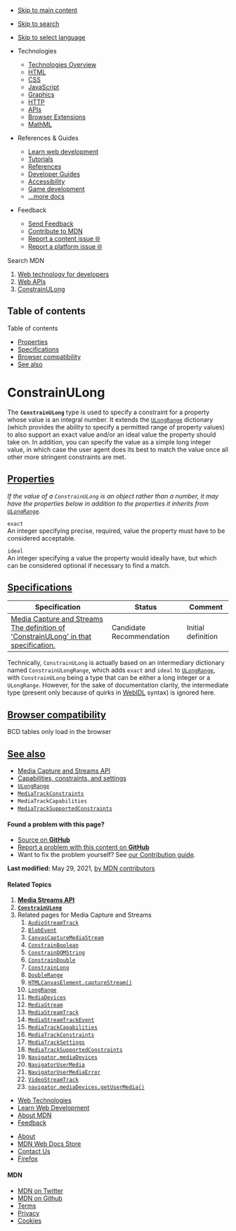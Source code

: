 -   <a href="#content" id="skip-main">Skip to main content</a>
-   <a href="#main-q" id="skip-search">Skip to search</a>
-   <a href="#select-language" id="skip-select-language">Skip to select language</a>

-   Technologies
    -   [Technologies Overview](https://developer.mozilla.org/en-US/docs/Web)
    -   [HTML](https://developer.mozilla.org/en-US/docs/Web/HTML)
    -   [CSS](https://developer.mozilla.org/en-US/docs/Web/CSS)
    -   [JavaScript](https://developer.mozilla.org/en-US/docs/Web/JavaScript)
    -   [Graphics](https://developer.mozilla.org/en-US/docs/Web/Guide/Graphics)
    -   [HTTP](https://developer.mozilla.org/en-US/docs/Web/HTTP)
    -   [APIs](https://developer.mozilla.org/en-US/docs/Web/API)
    -   [Browser Extensions](https://developer.mozilla.org/en-US/docs/Mozilla/Add-ons/WebExtensions)
    -   [MathML](https://developer.mozilla.org/en-US/docs/Web/MathML)
-   References & Guides
    -   [Learn web development](https://developer.mozilla.org/en-US/docs/Learn)
    -   [Tutorials](https://developer.mozilla.org/en-US/docs/Web/Tutorials)
    -   [References](https://developer.mozilla.org/en-US/docs/Web/Reference)
    -   [Developer Guides](https://developer.mozilla.org/en-US/docs/Web/Guide)
    -   [Accessibility](https://developer.mozilla.org/en-US/docs/Web/Accessibility)
    -   [Game development](https://developer.mozilla.org/en-US/docs/Games)
    -   [...more docs](https://developer.mozilla.org/en-US/docs/Web)
-   Feedback
    -   [Send Feedback](https://developer.mozilla.org/en-US/docs/MDN/Contribute/Feedback)
    -   [Contribute to MDN](https://developer.mozilla.org/en-US/docs/MDN/Contribute)
    -   [Report a content issue 🌐](https://github.com/mdn/content/issues/new)
    -   [Report a platform issue 🌐](https://github.com/mdn/yari/issues/new)

Search MDN

1.  <a href="https://developer.mozilla.org/en-US/docs/Web" class="breadcrumb"><span data-property="name">Web technology for developers</span></a>
2.  <a href="https://developer.mozilla.org/en-US/docs/Web/API" class="breadcrumb-penultimate"><span data-property="name">Web APIs</span></a>
3.  <a href="https://developer.mozilla.org/en-US/docs/Web/API/ConstrainULong" class="breadcrumb-current-page"><span data-property="name">ConstrainULong</span></a>

Table of contents
-----------------

Table of contents

-   [Properties](#properties)
-   [Specifications](#specifications)
-   [Browser compatibility](#browser_compatibility)
-   [See also](#see_also)

ConstrainULong
==============

The **`ConstrainULong`** type is used to specify a constraint for a property whose value is an integral number. It extends the [`ULongRange`](https://developer.mozilla.org/en-US/docs/Web/API/ULongRange) dictionary (which provides the ability to specify a permitted range of property values) to also support an exact value and/or an ideal value the property should take on. In addition, you can specify the value as a simple long integer value, in which case the user agent does its best to match the value once all other more stringent constraints are met.

[Properties](#properties "Permalink to Properties")
---------------------------------------------------

*If the value of a `ConstrainULong` is an object rather than a number, it may have the properties below in addition to the properties it inherits from [`ULongRange`](https://developer.mozilla.org/en-US/docs/Web/API/ULongRange).*

`exact`  
An integer specifying precise, required, value the property must have to be considered acceptable.

`ideal`  
An integer specifying a value the property would ideally have, but which can be considered optional if necessary to find a match.

[Specifications](#specifications "Permalink to Specifications")
---------------------------------------------------------------

<table><thead><tr class="header"><th>Specification</th><th>Status</th><th>Comment</th></tr></thead><tbody><tr class="odd"><td><a href="https://w3c.github.io/mediacapture-main/#dom-constrainulong" class="external">Media Capture and Streams<br />
<span class="small">The definition of 'ConstrainULong' in that specification.</span></a></td><td><span class="spec-cr">Candidate Recommendation</span></td><td>Initial definition</td></tr></tbody></table>

Technically, `ConstrainULong` is actually based on an intermediary dictionary named `ConstrainULongRange`, which adds `exact` and `ideal` to [`ULongRange`](https://developer.mozilla.org/en-US/docs/Web/API/ULongRange), with `ConstrainULong` being a type that can be either a long integer or a `ULongRange`. However, for the sake of documentation clarity, the intermediate type (present only because of quirks in [WebIDL](https://developer.mozilla.org/en-US/docs/Glossary/WebIDL) syntax) is ignored here.

[Browser compatibility](#browser_compatibility "Permalink to Browser compatibility")
------------------------------------------------------------------------------------

BCD tables only load in the browser

[See also](#see_also "Permalink to See also")
---------------------------------------------

-   [Media Capture and Streams API](https://developer.mozilla.org/en-US/docs/Web/API/Media_Streams_API)
-   [Capabilities, constraints, and settings](https://developer.mozilla.org/en-US/docs/Web/API/Media_Streams_API/Constraints)
-   [`ULongRange`](https://developer.mozilla.org/en-US/docs/Web/API/ULongRange)
-   [`MediaTrackConstraints`](https://developer.mozilla.org/en-US/docs/Web/API/MediaTrackConstraints)
-   <span class="page-not-created">`MediaTrackCapabilities`</span>
-   [`MediaTrackSupportedConstraints`](https://developer.mozilla.org/en-US/docs/Web/API/MediaTrackSupportedConstraints)

#### Found a problem with this page?

-   [Source on **GitHub**](https://github.com/mdn/content/blob/main/files/en-us/web/api/constrainulong/index.html "Folder: en-us/web/api/constrainulong (Opens in a new tab)")
-   [Report a problem with this content on **GitHub**](https://github.com/mdn/content/issues/new?body=MDN+URL%3A+https%3A%2F%2Fdeveloper.mozilla.org%2Fen-US%2Fdocs%2FWeb%2FAPI%2FConstrainULong%0A%0A%23%23%23%23+What+information+was+incorrect%2C+unhelpful%2C+or+incomplete%3F%0A%0A%0A%23%23%23%23+Specific+section+or+headline%3F%0A%0A%0A%23%23%23%23+What+did+you+expect+to+see%3F%0A%0A%0A%23%23%23%23+Did+you+test+this%3F+If+so%2C+how%3F%0A%0A%0A%3C%21--+Do+not+make+changes+below+this+line+--%3E%0A%3Cdetails%3E%0A%3Csummary%3EMDN+Content+page+report+details%3C%2Fsummary%3E%0A%0A*+Folder%3A+%60en-us%2Fweb%2Fapi%2Fconstrainulong%60%0A*+MDN+URL%3A+https%3A%2F%2Fdeveloper.mozilla.org%2Fen-US%2Fdocs%2FWeb%2FAPI%2FConstrainULong%0A*+GitHub+URL%3A+https%3A%2F%2Fgithub.com%2Fmdn%2Fcontent%2Fblob%2Fmain%2Ffiles%2Fen-us%2Fweb%2Fapi%2Fconstrainulong%2Findex.html%0A*+Last+commit%3A+https%3A%2F%2Fgithub.com%2Fmdn%2Fcontent%2Fcommit%2Fe085698aeab231f6d0c1d3bb7ea6288237946703%0A*+Document+last+modified%3A+2021-05-29T04%3A16%3A39.000Z%0A%0A%3C%2Fdetails%3E&title=Issue+with+%22ConstrainULong%22%3A+%28short+summary+here+please%29&labels=Content%3AWebAPI%2Cneeds-triage "This will take you to https://github.com/mdn/content to file a new issue")
-   Want to fix the problem yourself? See [our Contribution guide](https://github.com/mdn/content/blob/main/README.md).

**Last modified:** May 29, 2021, [by MDN contributors](https://developer.mozilla.org/en-US/docs/Web/API/ConstrainULong/contributors.txt)

#### Related Topics

1.  **[Media Streams API](https://developer.mozilla.org/en-US/docs/Web/API/Media_Streams_API)**
2.  **[`ConstrainULong`](https://developer.mozilla.org/en-US/docs/Web/API/ConstrainULong)**
3.  Related pages for Media Capture and Streams
    1.  [`AudioStreamTrack`](https://developer.mozilla.org/en-US/docs/Web/API/AudioStreamTrack)
    2.  [`BlobEvent`](https://developer.mozilla.org/en-US/docs/Web/API/BlobEvent)
    3.  [`CanvasCaptureMediaStream`](https://developer.mozilla.org/en-US/docs/Web/API/CanvasCaptureMediaStream)
    4.  [`ConstrainBoolean`](https://developer.mozilla.org/en-US/docs/Web/API/ConstrainBoolean)
    5.  [`ConstrainDOMString`](https://developer.mozilla.org/en-US/docs/Web/API/ConstrainDOMString)
    6.  [`ConstrainDouble`](https://developer.mozilla.org/en-US/docs/Web/API/ConstrainDouble)
    7.  [`ConstrainLong`](https://developer.mozilla.org/en-US/docs/Web/API/ConstrainLong)
    8.  [`DoubleRange`](https://developer.mozilla.org/en-US/docs/Web/API/DoubleRange)
    9.  [`HTMLCanvasElement.captureStream()`](https://developer.mozilla.org/en-US/docs/Web/API/HTMLCanvasElement/captureStream)
    10. [`LongRange`](https://developer.mozilla.org/en-US/docs/Web/API/LongRange)
    11. [`MediaDevices`](https://developer.mozilla.org/en-US/docs/Web/API/MediaDevices)
    12. [`MediaStream`](https://developer.mozilla.org/en-US/docs/Web/API/MediaStream)
    13. [`MediaStreamTrack`](https://developer.mozilla.org/en-US/docs/Web/API/MediaStreamTrack)
    14. [`MediaStreamTrackEvent`](https://developer.mozilla.org/en-US/docs/Web/API/MediaStreamTrackEvent)
    15. [`MediaTrackCapabilities`](https://developer.mozilla.org/en-US/docs/Web/API/MediaTrackCapabilities)
    16. [`MediaTrackConstraints`](https://developer.mozilla.org/en-US/docs/Web/API/MediaTrackConstraints)
    17. [`MediaTrackSettings`](https://developer.mozilla.org/en-US/docs/Web/API/MediaTrackSettings)
    18. [`MediaTrackSupportedConstraints`](https://developer.mozilla.org/en-US/docs/Web/API/MediaTrackSupportedConstraints)
    19. [`Navigator.mediaDevices`](https://developer.mozilla.org/en-US/docs/Web/API/Navigator/mediaDevices)
    20. [`NavigatorUserMedia`](https://developer.mozilla.org/en-US/docs/Web/API/NavigatorUserMedia)
    21. [`NavigatorUserMediaError`](https://developer.mozilla.org/en-US/docs/Web/API/NavigatorUserMediaError)
    22. [`VideoStreamTrack`](https://developer.mozilla.org/en-US/docs/Web/API/VideoStreamTrack)
    23. [`navigator.mediaDevices.getUserMedia()`](https://developer.mozilla.org/en-US/docs/Web/API/navigator/mediaDevices.getUserMedia)

-   [Web Technologies](https://developer.mozilla.org/en-US/docs/Web)
-   [Learn Web Development](https://developer.mozilla.org/en-US/docs/Learn)
-   [About MDN](https://developer.mozilla.org/en-US/docs/MDN/About)
-   [Feedback](https://developer.mozilla.org/en-US/docs/MDN/Feedback)

<!-- -->

-   [About](https://www.mozilla.org/about/)
-   [MDN Web Docs Store](https://shop.spreadshirt.com/mdn-store/)
-   [Contact Us](https://www.mozilla.org/contact/)
-   [Firefox](https://www.mozilla.org/firefox/?utm_source=developer.mozilla.org&utm_campaign=footer&utm_medium=referral)

#### MDN

-   <a href="https://twitter.com/mozdevnet" class="social-icon twitter"><span class="visually-hidden">MDN on Twitter</span></a>
-   <a href="https://github.com/mdn/" class="social-icon github"><span class="visually-hidden">MDN on Github</span></a>
-   [Terms](https://www.mozilla.org/about/legal/terms/mozilla)
-   [Privacy](https://www.mozilla.org/privacy/websites/)
-   [Cookies](https://www.mozilla.org/privacy/websites/#cookies)
